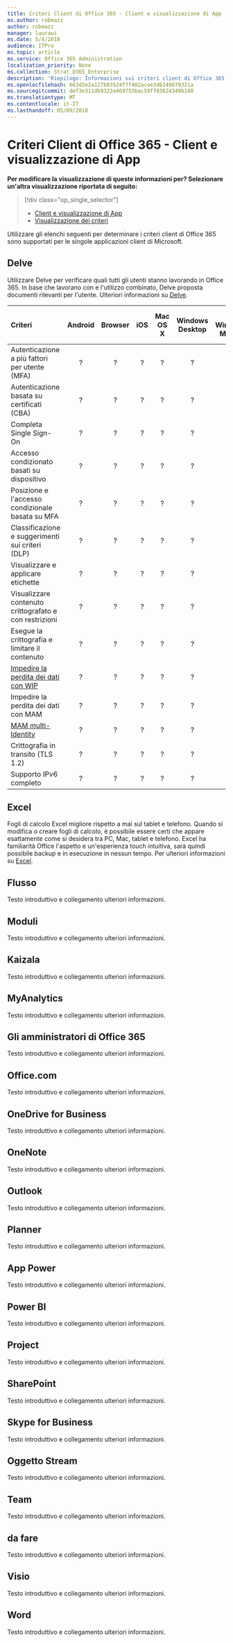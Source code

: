 ```yaml
---
title: Criteri Client di Office 365 - Client e visualizzazione di App
ms.author: robmazz
author: robmazz
manager: laurawi
ms.date: 5/4/2018
audience: ITPro
ms.topic: article
ms.service: Office 365 Administration
localization_priority: None
ms.collection: Strat_O365_Enterprise
description: 'Riepilogo: Informazioni sui criteri client di Office 365 supportati da Android, browser, iOS, Mac OS X, Windows e Windows Mobile.'
ms.openlocfilehash: 663d2e2a127b03524f7f402acee3d6249870321a
ms.sourcegitcommit: def3e311db9322e469753bac59ff03624349b140
ms.translationtype: MT
ms.contentlocale: it-IT
ms.lasthandoff: 05/09/2018
---
```

# <a name="office-365-client-policies---client-and-app-view"></a>Criteri Client di Office 365 - Client e visualizzazione di App
**Per modificare la visualizzazione di queste informazioni per? Selezionare un'altra visualizzazione riportata di seguito:**
> [!div class="op_single_selector"] 
> - [Client e visualizzazione di App](office-365-client-policies-app-view.md)
> - [Visualizzazione dei criteri](office-365-client-policies-policy-view.md)

Utilizzare gli elenchi seguenti per determinare i criteri client di Office 365 sono supportati per le singole applicazioni client di Microsoft.

## <a name="delve"></a>Delve
Utilizzare Delve per verificare quali tutti gli utenti stanno lavorando in Office 365. In base che lavorano con e l'utilizzo combinato, Delve proposta documenti rilevanti per l'utente. Ulteriori informazioni su [Delve](https://support.office.com/en-us/article/What-is-Office-Delve-1315665a-c6af-4409-a28d-49f8916878ca).

|**Criteri**|**Android**|**Browser**|**iOS**|**Mac OS X**|**Windows Desktop**|**10 Windows Mobile**|**App di moderno Windows 10**|
|:-----|:-----:|:------:|:------:|:-----:|:-----:|:-----:|:-----:|
| Autenticazione a più fattori per utente (MFA) | ? | ? | ? | ? | ? | ? | ? |
| Autenticazione basata su certificati (CBA) | ? | ? | ? | ? | ? | ? | ? |
| Completa Single Sign-On | ? | ? | ? | ? | ? | ? | ? |
| Accesso condizionato basati su dispositivo | ? | ? | ? | ? | ? | ? | ? |
| Posizione e l'accesso condizionale basata su MFA | ? | ? | ? | ? | ? | ? | ? |
| Classificazione e suggerimenti sui criteri (DLP) | ? | ? | ? | ? | ? | ? | ? |
| Visualizzare e applicare etichette | ? | ? | ? | ? | ? | ? | ? |
| Visualizzare contenuto crittografato e con restrizioni | ? | ? | ? | ? | ? | ? | ? |
| Esegue la crittografia e limitare il contenuto | ? | ? | ? | ? | ? | ? | ? |
| [Impedire la perdita dei dati con WIP](https://docs.microsoft.com/en-us/windows/security/information-protection/windows-information-protection/protect-enterprise-data-using-wip) | ? | ? | ? | ? | ? | ? | ? |
| Impedire la perdita dei dati con MAM | ? | ? | ? | ? | ? | ? | ? |
| [MAM multi-Identity](https://docs.microsoft.com/en-us/enterprise-mobility-security/solutions/fasttrack-how-to-use-apps-with-multi-identity-support) | ? | ? | ? | ? | ? | ? | ? |
| Crittografia in transito (TLS 1.2) | ? | ? | ? | ? | ? | ? | ? |
| Supporto IPv6 completo | ? | ? | ? | ? | ? | ? | ? |

## <a name="excel"></a>Excel
Fogli di calcolo Excel migliore rispetto a mai sul tablet e telefono. Quando si modifica o creare fogli di calcolo, è possibile essere certi che appare esattamente come si desidera tra PC, Mac, tablet e telefono. Excel ha familiarità Office l'aspetto e un'esperienza touch intuitiva, sarà quindi possibile backup e in esecuzione in nessun tempo. Per ulteriori informazioni su [Excel](https://support.office.com/en-us/excel).

## <a name="flow"></a>Flusso
Testo introduttivo e collegamento ulteriori informazioni.

## <a name="forms"></a>Moduli
Testo introduttivo e collegamento ulteriori informazioni.

## <a name="kaizala"></a>Kaizala
Testo introduttivo e collegamento ulteriori informazioni.

## <a name="myanalytics"></a>MyAnalytics
Testo introduttivo e collegamento ulteriori informazioni.

## <a name="office-365-admin"></a>Gli amministratori di Office 365
Testo introduttivo e collegamento ulteriori informazioni.

## <a name="officecom"></a>Office.com
Testo introduttivo e collegamento ulteriori informazioni.

## <a name="onedrive-for-business"></a>OneDrive for Business
Testo introduttivo e collegamento ulteriori informazioni.

## <a name="onenote"></a> OneNote 
Testo introduttivo e collegamento ulteriori informazioni.

## <a name="outlook"></a>Outlook
Testo introduttivo e collegamento ulteriori informazioni.

## <a name="planner"></a>Planner
Testo introduttivo e collegamento ulteriori informazioni.

## <a name="power-apps"></a>App Power
Testo introduttivo e collegamento ulteriori informazioni.

## <a name="power-bi"></a>Power BI
Testo introduttivo e collegamento ulteriori informazioni.

## <a name="project"></a>Project
Testo introduttivo e collegamento ulteriori informazioni.

## <a name="sharepoint"></a>SharePoint
Testo introduttivo e collegamento ulteriori informazioni.

## <a name="skype-for-business"></a>Skype for Business
Testo introduttivo e collegamento ulteriori informazioni.

## <a name="stream"></a>Oggetto Stream
Testo introduttivo e collegamento ulteriori informazioni.

## <a name="teams"></a>Team
Testo introduttivo e collegamento ulteriori informazioni.

## <a name="to-do"></a>da fare
Testo introduttivo e collegamento ulteriori informazioni.

## <a name="visio"></a>Visio
Testo introduttivo e collegamento ulteriori informazioni.

## <a name="word"></a>Word
Testo introduttivo e collegamento ulteriori informazioni.



